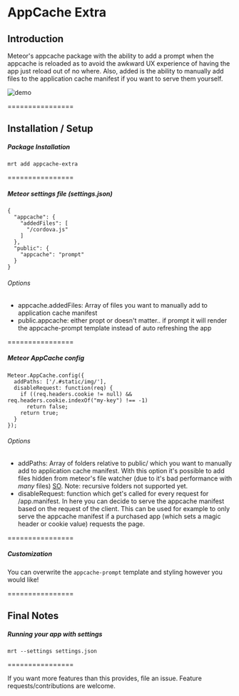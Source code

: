 AppCache Extra
================

## Introduction

Meteor's appcache package with the ability to add a prompt when the appcache is reloaded as to avoid the awkward UX experience of having the app just reload out of no where. Also, added is the ability to manually add files to the application cache manifest if you want to serve them yourself.

![demo](http://cl.ly/image/3H2w3J0x3S29/Image%202014-07-07%20at%2011.38.37%20PM.png)

================

## Installation / Setup

##### Package Installation
````
mrt add appcache-extra
````
================

##### Meteor settings file (settings.json)
````
{
  "appcache": {
    "addedFiles": [
      "/cordova.js"
    ]
  },
  "public": {
    "appcache": "prompt"
  }
}
````
###### Options
* appcache.addedFiles: Array of files you want to manually add to application cache manifest
* public.appcache: either propt or doesn't matter.. if prompt it will render the appcache-prompt template instead of auto refreshing the app

================

##### Meteor AppCache config
````
Meteor.AppCache.config({
  addPaths: ['/.#static/img/'],
  disableRequest: function(req) {
    if ((req.headers.cookie != null) && req.headers.cookie.indexOf("my-key") !== -1)
      return false;
    return true;
  }
});

````
###### Options
* addPaths: Array of folders relative to public/ which you want to manually add to application cache manifest. With this option it's possible to add files hidden from meteor's file watcher (due to it's bad performance with *many* files) [SO](http://stackoverflow.com/questions/11504883/how-to-prevent-meteor-from-watching-files/25161820#25161820). Note: recursive folders not supported yet.
* disableRequest: function which get's called for every request for /app.manifest. In here you can decide to serve the appcache manifest based on the request of the client. This can be used for example to only serve the appcache manifest if a purchased app (which sets a magic header or cookie value) requests the page.

================

##### Customization

You can overwrite the `appcache-prompt` template and styling however you would like!

================

## Final Notes

##### Running your app with settings
````
mrt --settings settings.json
````
================

If you want more features than this provides, file an issue. Feature requests/contributions are welcome.
